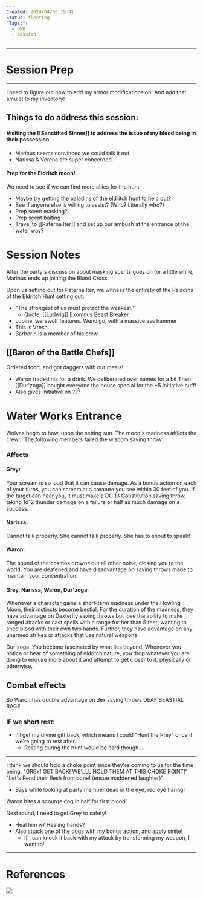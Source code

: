 ```yaml
---
Created: 2024/04/06 19:41
Status: fleeting
"Tags:":
  - DND
  - Session
---
```

---
# Session Prep
---
I need to figure out how to add my armor modifications on!
And add that amulet to my inventory!

## Things to do address this session:
#### Visiting the [[Sanctified Sinner]] to address the issue of my blood being in their possession.
- Marinus seems convinced we could talk it out
- Narissa & Verena are super concerned.
#### Prep for the Eldritch moon!
We need to see if we can find more allies for the hunt
- Maybe try getting the paladins of the eldritch hunt to help out?
- See if anyone else is willing to assist? (Who? Literally who?)
- Prep scent masking?
- Prep scent baiting
- Travel to [[Paterna Iter]] and set up our ambush at the entrance of the water way?

# Session Notes
After the party's discussion about masking scents goes on for a little while, Marinus ends up joining the Blood Cross.

Upon us setting out for Paterna Iter, we witness the entirety of the Paladins of the Eldritch Hunt setting out.
- "The strongest of us must protect the weakest."
	- Quote, [[Ludwig]]
Exomnus Beast Breaker
- Lupine, werewolf features.
Wendigo, with a massive ass hammer
- This is Vresh.
- Barborin is a member of his crew

## [[Baron of the Battle Chefs]]
Ordered food, and got daggers with our meals!
- Waron traded his for a drink.
We deliberated over names for a bit
Then [[Dur'zoga]] bought everyone the house special for the +5 initiative buff!
- Also gives initiative on ???

# Water Works Entrance
Wolves begin to howl upon the setting sun.
The moon's madness afflicts the crew...
The following members failed the wisdom saving throw

### Affects
#### Grey: 
Your scream is so loud that it can cause damage. As a bonus action on each of your turns, you can scream at a creature you see within 30 feet of you. If the target can hear you, it must make a DC 13 Constitution saving throw, taking 1d12 thunder damage on a failure or half as much damage on a success.

#### Narissa: 
Cannot talk properly. She cannot talk properly. She has to shout to speak!

#### Waron: 
The sound of the cosmos drowns out all other noise, closing you to the world. You are deafened and have disadvantage on saving throws made to maintain your concentration.

#### Grey, Narissa, Waron, Dur'zoga: 
Whenever a character gains a short-term madness under the Howling Moon, their instincts become bestial. 
For the duration of the madness, they have advantage on Dexterity saving throws but lose the ability to make ranged attacks or cast spells with a range further than 5 feet, wanting to shed blood with their own two hands. 
Further, they have advantage on any unarmed strikes or attacks that use natural weapons.

Dur'zoga: You become fascinated by what lies beyond. Whenever you notice or hear of something of eldritch nature, you drop whatever you are doing to enquire more about it and attempt to get closer to it, physically or otherwise.


## Combat effects
So Waron has double advantage on dex saving throws
DEAF
BEASTIAL RAGE
### IF we short rest:
- I'll get my divine gift back, which means I could "Hunt the Prey" once if we're going to rest after...
	- Resting during the hunt would be hard though...

--- 

I think we should hold a choke point since they're coming to us for the time being.
"GREY! GET BACK! WE'LLL HOLD THEM AT THIS CHOKE POINT!"
"Let's Rend their flesh from bone! (ensue maddened laughter)"
- Says while looking at party member dead in the eye, red eye flaring!


Waron bites a scourge dog in half for first blood!

Next round, I need to get Grey to safety!
- Heal him w/ Healing hands?
- Also attack one of the dogs with my bonus action, and apply smite!
	- If I can knock it back with my attack by transforming my weapon, I want to!

---
# References
![](https://youtu.be/m0e6il1NMZI?si=DEtdjEgjKH_o5z47)